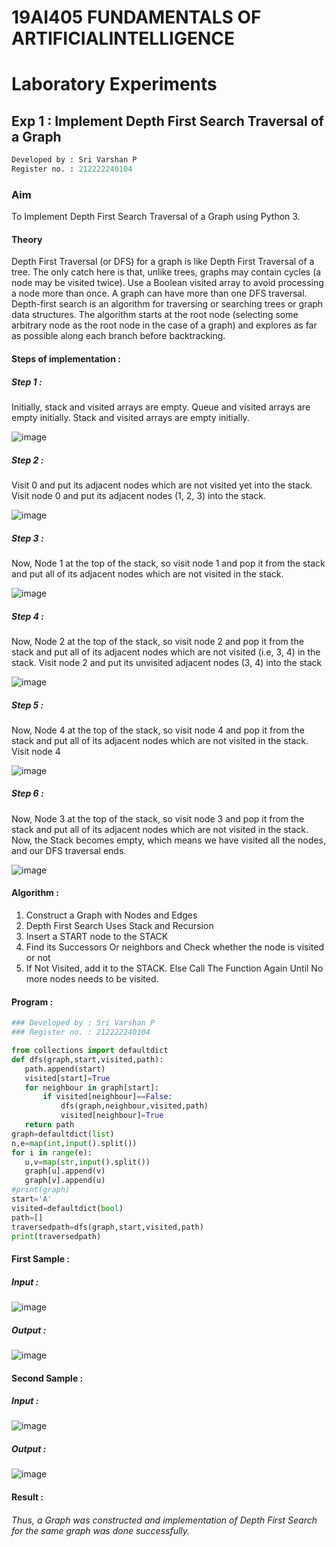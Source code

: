# 19AI405 FUNDAMENTALS OF ARTIFICIALINTELLIGENCE 
# Laboratory Experiments

## Exp 1 : Implement Depth First Search Traversal of a Graph

```py
Developed by : Sri Varshan P
Register no. : 212222240104
```

### Aim

To Implement Depth First Search Traversal of a Graph using Python 3.

#### Theory

Depth First Traversal (or DFS) for a graph is like Depth First Traversal of a tree. The only catch here is that, unlike trees, graphs may contain cycles (a node may be visited twice). Use a Boolean visited array to avoid processing a node more than once. A graph can have more than one DFS traversal. Depth-first search is an algorithm for traversing or searching trees or graph data structures. The algorithm starts at the root node (selecting some arbitrary node as the root node in the case of a graph) and explores as far as possible along each branch before backtracking.

#### Steps of implementation :

##### Step 1 :

Initially, stack and visited arrays are empty.
Queue and visited arrays are empty initially. Stack and visited arrays are empty initially.

![image](https://github.com/PSriVarshan/19AI405FUNDAMENTALSOFARTIFICIALINTELLIGENCE/assets/114944059/7ae1fe52-7cf7-452b-8439-4f2b7bf67b74)

##### Step 2 :
Visit 0 and put its adjacent nodes which are not visited yet into the stack.
Visit node 0 and put its adjacent nodes (1, 2, 3) into the stack.

![image](https://github.com/PSriVarshan/19AI405FUNDAMENTALSOFARTIFICIALINTELLIGENCE/assets/114944059/82e90863-9ea1-44cb-96e8-95129a313782)

##### Step 3 :
Now, Node 1 at the top of the stack, so visit node 1 and pop it from the stack and put all of its adjacent nodes which are not visited in the stack.

![image](https://github.com/PSriVarshan/19AI405FUNDAMENTALSOFARTIFICIALINTELLIGENCE/assets/114944059/0e15eb91-e0a7-40d9-9bc5-f0b95753cb86)

##### Step 4 :
Now, Node 2 at the top of the stack, so visit node 2 and pop it from the stack and put all of its adjacent nodes which are not visited (i.e, 3, 4) in the stack.
Visit node 2 and put its unvisited adjacent nodes (3, 4) into the stack

![image](https://github.com/PSriVarshan/19AI405FUNDAMENTALSOFARTIFICIALINTELLIGENCE/assets/114944059/9a4c3cde-89cf-4b37-9385-9968dd033e4b)

##### Step 5 :
Now, Node 4 at the top of the stack, so visit node 4 and pop it from the stack and put all of its adjacent nodes which are not visited in the stack.
Visit node 4

![image](https://github.com/PSriVarshan/19AI405FUNDAMENTALSOFARTIFICIALINTELLIGENCE/assets/114944059/55bf07c4-e04c-4ecf-bcb4-474a65abd2f3)

##### Step 6 :
 Now, Node 3 at the top of the stack, so visit node 3 and pop it from the stack and put all of its adjacent nodes which are not visited in the stack.
 Now, the Stack becomes empty, which means we have visited all the nodes, and our DFS traversal ends.

 ![image](https://github.com/PSriVarshan/19AI405FUNDAMENTALSOFARTIFICIALINTELLIGENCE/assets/114944059/0838aa06-b2ed-4ba5-9440-ea73f1106cbc)

#### Algorithm :
1. Construct a Graph with Nodes and Edges
2. Depth First Search Uses Stack and Recursion
3. Insert a START node to the STACK
4. Find its Successors Or neighbors and Check whether the node is visited or not
5. If Not Visited, add it to the STACK. Else Call The Function Again Until No more nodes needs to be visited.

#### Program :
```py
### Developed by : Sri Varshan P
### Register no. : 212222240104

from collections import defaultdict
def dfs(graph,start,visited,path):
   path.append(start)
   visited[start]=True
   for neighbour in graph[start]:
       if visited[neighbour]==False:
           dfs(graph,neighbour,visited,path)
           visited[neighbour]=True
   return path
graph=defaultdict(list)
n,e=map(int,input().split())
for i in range(e):
   u,v=map(str,input().split())
   graph[u].append(v)
   graph[v].append(u)
#print(graph)
start='A'
visited=defaultdict(bool)
path=[]
traversedpath=dfs(graph,start,visited,path)
print(traversedpath)
```
#### First Sample :
##### Input :

![image](https://github.com/PSriVarshan/19AI405FUNDAMENTALSOFARTIFICIALINTELLIGENCE/assets/114944059/c31ddf74-c0b2-4de9-86d2-b97e54031b24)

##### Output :

![image](https://github.com/PSriVarshan/19AI405FUNDAMENTALSOFARTIFICIALINTELLIGENCE/assets/114944059/a0a8f903-739a-4081-8827-bb9b6438d658)

#### Second Sample :
##### Input :

![image](https://github.com/PSriVarshan/19AI405FUNDAMENTALSOFARTIFICIALINTELLIGENCE/assets/114944059/4d9af44e-52f7-41b6-954a-fa3d675d6c2c)

##### Output :

![image](https://github.com/PSriVarshan/19AI405FUNDAMENTALSOFARTIFICIALINTELLIGENCE/assets/114944059/ba25ef9f-3f67-4593-ab91-1826816d6a3f)

#### Result :

###### Thus, a Graph was constructed and implementation of Depth First Search for the same graph was done successfully.
